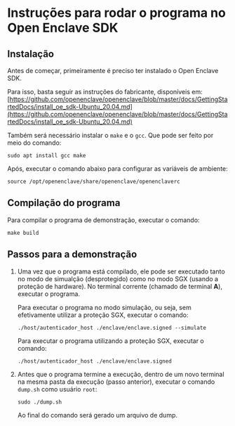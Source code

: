 # Instruções para rodar o programa no Open Enclave SDK

## Instalação

Antes de começar, primeiramente é preciso ter instalado o Open Enclave SDK.

Para isso, basta seguir as instruções do fabricante, disponíveis em:
[https://github.com/openenclave/openenclave/blob/master/docs/GettingStartedDocs/install_oe_sdk-Ubuntu_20.04.md](https://github.com/openenclave/openenclave/blob/master/docs/GettingStartedDocs/install_oe_sdk-Ubuntu_20.04.md)

Também será necessário instalar o ``make`` e o ``gcc``. Que pode ser feito por meio do comando:

```
sudo apt install gcc make
```

Após, executar o comando abaixo para configurar as variáveis de ambiente:

```
source /opt/openenclave/share/openenclave/openenclaverc
```

## Compilação do programa

Para compilar o programa de demonstração, executar o comando:

```
make build
```

## Passos para a demonstração

1. Uma vez que o programa está compilado, ele pode ser executado tanto no modo de simualção (desprotegido) como no modo SGX (usando a proteção de hardware).
No terminal corrente (chamado de terminal **A**), executar o programa.

    Para executar o programa no modo simulação, ou seja, sem efetivamente utilizar a proteção SGX, executar o comando:

    ```
    ./host/autenticador_host ./enclave/enclave.signed --simulate
    ```

    Para executar o programa utilizando a proteção SGX, executar o comando:

    ```
    ./host/autenticador_host ./enclave/enclave.signed
    ```

2. Antes que o programa termine a execução, dentro de um novo terminal na mesma pasta da execução (passo anterior), executar o comando ``dump.sh`` como usuário ``root``:

    ```
    sudo ./dump.sh
    ```

    Ao final do comando será gerado um arquivo de dump.